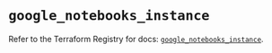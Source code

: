 # `google_notebooks_instance`

Refer to the Terraform Registry for docs: [`google_notebooks_instance`](https://registry.terraform.io/providers/hashicorp/google-beta/6.7.0/docs/resources/google_notebooks_instance).
